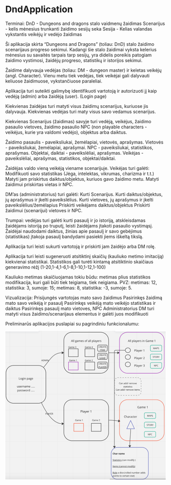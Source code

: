 # DndApplication
Terminai:
DnD - Dungeons and dragons stalo vaidmenų žaidimas
Scenarijus - kelis mėnesius trunkanti žaidimo sesijų seka
Sesija - Kelias valandas vykstantis veikėjų ir vedėjo žaidimas


Ši aplikacija skirta “Dungeons and Dragons” (toliau: DnD) stalo žaidimo scenarijaus progreso sekimui. Kadangi šie stalo žaidimai vyksta kelerius mėnesius su savaitės tarpais tarp sesijų, yra didelis poreikis patogiam žaidimo vystimosi, žaidėjų progreso, statistikų ir istorijos sekimui.

Žaidime dalyvauja vedėjas (toliau: DM - dungeon master) ir keletas veikėjų (angl. Character). Vienu metu tiek vedėjas, tiek veikėjai gali dalyvauti keliuose žaidimuose, vykstančiuose paraleliai.

Aplikacija turi suteikti galimybę identifikuoti vartotoją ir autorizuoti jį kaip vedėją (admin) arba žaidėją (user). (Login page)

Kiekvienas žaidėjas turi matyti visus žaidimų scenarijus, kuriuose jis dalyvauja.
Kiekvienas vedėjas turi maty visus savo vedamus scenarijus.

Kiekvienas Scenarijus (žaidimas) savyje turi vedėją, veikėjus, žaidimo pasaulio vietoves, žaidimo pasaulio NPC (non playable characters - veikėjus, kurie yra valdomi vedėjo), objektus arba daiktus.

Žaidimo pasaulis - paveiksliukai, žemėlapiai, vietovės, aprašymas.
Vietovės - paveiksliukai, žemėlapiai, aprašymai.
NPC - paveiksliukai, statistikos, aprašymas.
Objektai, daiktai - paveikslėliai, aprašymas.
Veikėjas - paveikslėliai, aprašymas, statistikos, objektai/daiktai.

Žaidėjas valdo vieną veikėją viename scenarijuje.
Veikėjas turi galėti:
Modifikuoti savo statistikas (Jėga, intelektas, vikrumas, charizma ir t.t.)
Matyti jam priskirtus daiktus/objektus, kuriuos gavo žaidimo metu.
Matyti žaidimui priskirtas vietas ir NPC.

DM’as (administratorius) turi galėti:
Kurti Scenarijus.
Kurti daiktus/objektus, jų aprašymus ir įkelti paveikslėlius.
Kurti vietoves, jų aprašymus ir įkelti paveikslėlius/žemėlapius
Priskirti veikėjams daiktus/objektus
Priskirti žaidimui (scenarijui) vietoves ir NPC.

Trumpai: vedėjas turi galėti kurti pasaulį ir jo istoriją, atskleisdamas žaidėjams istoriją po truputį, leisti žaidėjams įtakoti pasaulio vystimąsį. Žaidėjai naudodami daiktus, žinias apie pasaulį ir savo gebėjimus (statistikas) įtakoja pasaulį bandydami pasiekti jiems iškeltą tikslą.

Aplikacija turi leisti sukurti vartotoją ir priskirti jam žaidėjo arba DM rolę.

Aplikacija turi leisti sugeneruoti atsitiktinį skaičių (kauliuko metimo imitaciją) kiekvienai statistikai. Statistikos gali turėti kintamą atsitiktinio skaičiaus generavimo rėžį (1-20,1-4,1-6,1-8,1-10,1-12,1-100)

Kauliuko metimas skaičiuojamas tokiu būdu: metimas plius statistikos modifikacija, kuri gali būti tiek teigiama, tiek neigiama. PVZ: metimas: 12, statistika: 3, sumoje: 15; metimas: 8, statistika: -3, sumoje: 5.

Vizualizacija:
Prisijungės vartotojas mato savo žaidimus
Pasirinkęs žaidimą mato savo veikėją ir pasaulį
Pasirinkęs veikėją mato veikėjo statistikas ir daiktus
Pasirinkęs pasaulį mato vietoves, NPC
Administratorius DM turi matyti visus žaidimo/scenarijaus elementus ir galėti juos modifikuoti


Preliminarūs aplikacijos puslapiai su pagrindiniu funkcionalumu:

![img,m.png](img.png)

